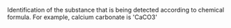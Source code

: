 Identification of the substance that is being detected according to chemical formula.  For example, calcium carbonate is 'CaCO3'
